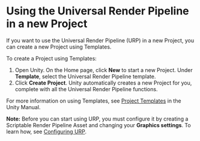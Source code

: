 # Using the Universal Render Pipeline in a new Project

If you want to use the Universal Render Pipeline (URP) in a new Project, you can create a new Project using Templates.

To create a Project using Templates:

1. Open Unity. On the Home page, click __New__ to start a new Project. Under __Template__, select the Universal Render Pipeline template.
2. Click __Create Project__. Unity automatically creates a new Project for you, complete with all the Universal Render Pipeline functions.

For more information on using Templates, see [Project Templates](https://docs.unity3d.com/Manual/ProjectTemplates.html) in the Unity Manual.

**Note:** Before you can start using URP, you must configure it by creating a Scriptable Render Pipeline Asset and changing your **Graphics settings**. To learn how, see [Configuring URP](configuring-universalrp-for-use.md).


